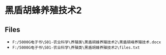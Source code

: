# 黑盾胡蜂养殖技术2

## Files

- `F:/5000G电子书\S01-农业科学\养殖类\黑盾胡蜂养殖技术2\黑盾胡峰养殖技术.docx`
- `F:/5000G电子书\S01-农业科学\养殖类\黑盾胡蜂养殖技术2\files.txt`
